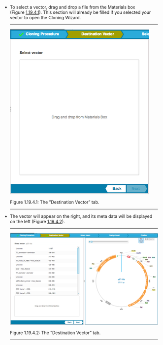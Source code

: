 

-   To select a vector, drag and drop a file from the Materials box
    (Figure [1.19.4.1](#x1-90001r1)). This section will already be
    filled if you selected your vector to open the Cloning Wizard.

    ------------------------------------------------------------------------

    <div class="figure">

    <span id="x1-90001r1"></span>
    ![PIC](../../../pictures/cloning_wizard_screenshots/select_vector.png)
    <div class="caption">

    <span class="id">Figure 1.19.4.1: </span><span class="content">The
    ”Destination Vector” tab.</span>

    </div>

    </div>

    ------------------------------------------------------------------------

-   The vector will appear on the right, and its meta data will be
    displayed on the left (Figure [1.19.4.2](#x1-90002r2)).

    ------------------------------------------------------------------------

    <div class="figure">

    <span id="x1-90002r2"></span>
    ![PIC](../../../pictures/cloning_wizard_screenshots/destination_vector.png)
    <div class="caption">

    <span class="id">Figure 1.19.4.2: </span><span class="content">The
    ”Destination Vector” tab.</span>

    </div>

    </div>

    ------------------------------------------------------------------------
